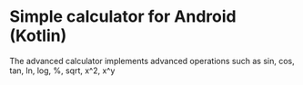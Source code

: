 # Simple calculator for Android (Kotlin)

The advanced calculator implements advanced operations such as sin, cos, tan, ln, log, %, sqrt, x^2,
x^y
